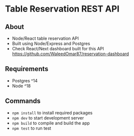 # Table Reservation REST API

## About

-  Node/React table reservation API
-  Built using Node/Express and Postgres
-  Check React/Next dashboard built for this API <https://github.com/WaleedOmar87/reservation-dashboard>

## Requirements

-  Postgres ^14
-  Node ^18

## Commands

-  `npm install` to install required packages
-  `npm dev` to start development server
-  `npm build` to compile and build the app
-  `npm test` to run test
